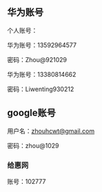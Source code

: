## 华为账号

个人账号：

华为账号：13592964577

密码：Zhou@921029

华为账号：13380814662

密码：Liwenting930212



## google账号

用户名：zhouhcwt@gmail.com

密码：zhou@1029



### 给惠网

账号：102777

